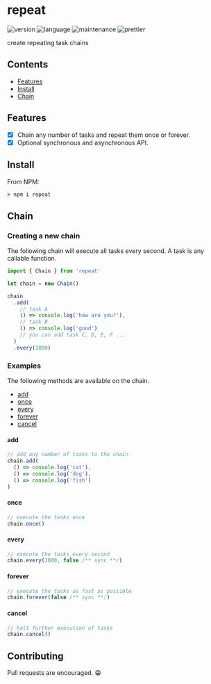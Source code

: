 # repeat

![version](https://img.shields.io/github/package-json/v/117/repeat?color=196DFF&style=flat-square)
![language](https://img.shields.io/github/languages/code-size/117/repeat?color=F1A42E&style=flat-square)
![maintenance](https://img.shields.io/github/workflow/status/117/repeat/continuous-integration?style=flat-square)
![prettier](https://img.shields.io/static/v1?label=code%20style&message=prettier&color=ff51bc&style=flat-square)

create repeating task chains

## Contents

- [Features](#features)
- [Install](#install)
- [Chain](#chain)

## Features

- [x] Chain any number of tasks and repeat them once or forever.
- [x] Optional synchronous and asynchronous API.

## Install

From NPM:

```cmd
> npm i repeat
```

## Chain

### Creating a new chain

The following chain will execute all tasks every second. A task is any callable
function.

```javascript
import { Chain } from 'repeat'

let chain = new Chain()

chain
  .add(
    // task A
    () => console.log('how are you?'),
    // task B
    () => console.log('good')
    // you can add task C, D, E, F ...
  )
  .every(1000)
```

### Examples

The following methods are available on the chain.

- [add](#add)
- [once](#once)
- [every](#every)
- [forever](#forever)
- [cancel](#cancel)

#### add

```typescript
// add any number of tasks to the chain
chain.add(
  () => console.log('cat'),
  () => console.log('dog'),
  () => console.log('fish')
)
```

#### once

```typescript
// execute the tasks once
chain.once()
```

#### every

```typescript
// execute the tasks every second
chain.every(1000, false /** sync **/)
```

#### forever

```typescript
// execute the tasks as fast as possible
chain.forever(false /** sync **/)
```

#### cancel

```typescript
// halt further execution of tasks
chain.cancel()
```

## Contributing

Pull requests are encouraged. 😁
